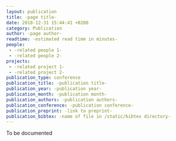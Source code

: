 ```yaml
---
layout: publication
title: -page title-
date: 2018-12-31 15:44:41 +0200
category: Publication
author: -page author-
readtime: -estimated read time in minutes-
people:
 - -related people 1-
 - -related people 2-
projects:
 - -related project 1-
 - -related project 2-
publication_type: conference
publication_title: -publication title-
publication_year: -publication year-
publication_month: -publication month-
publication_authors: -publication authors-
publication_conference: -publication conference-
publication_preprint: -link to preprint-
publication_bibtex: -name of file in /static/bibtex directory-
---
```


To be documented